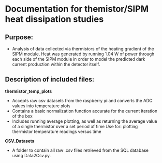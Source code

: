 # Documentation for themistor/SIPM heat dissipation studies

## Purpose:
- Analysis of data collected via thermistors of the heating gradient of the SIPM module. Heat was generated by running 1.04 W of power through each side of the SIPM module in order to model the predicted dark current production within the detector itself.

## Description of included files:

**thermistor_temp_plots**
- Accepts raw csv datasets from the raspberry pi and converts the ADC values into temperature plots
- Contains a basic normalization function accurate for the current iteration of the box
- Includes running average plotting, as well as returning the average value of a single thermistor over a set period of time
Use for: plotting thermistor temperature readings versus time

**CSV_Datasets**
- A folder to contain all raw .csv files retrieved from the SQL database using Data2Csv.py. 


